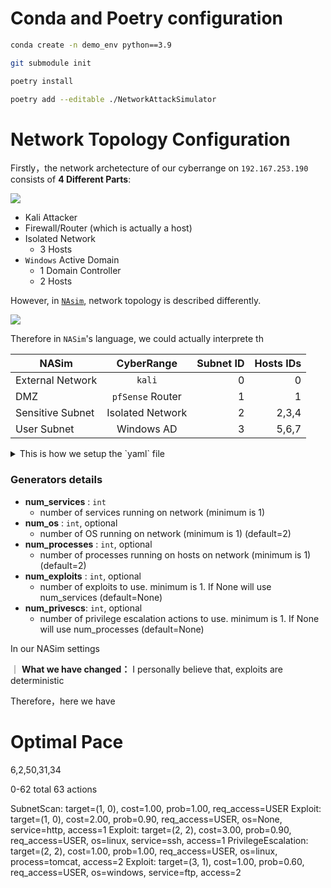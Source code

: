 # Conda and Poetry configuration
```bash
conda create -n demo_env python==3.9
```


```bash
git submodule init
```


```bash
poetry install
```

```bash
poetry add --editable ./NetworkAttackSimulator
```

# Network Topology Configuration
Firstly，the network archetecture of our cyberrange on `192.167.253.190` consists of **4 Different Parts**:

![](https://pic1.zhimg.com/80/v2-9fb9539ce5b99a9a6a84ff99b9091c30_1440w.webp)

- Kali Attacker
- Firewall/Router (which is actually a host)
- Isolated Network
  - 3 Hosts
- `Windows` Active Domain
  - 1 Domain Controller
  - 2 Hosts

However, in [`NAsim`](https://networkattacksimulator.readthedocs.io/en/latest/reference/scenarios/benchmark_scenarios.html), network topology is described differently. 

![](https://files.catbox.moe/sd6j2i.png)


Therefore in `NASim`'s language, we could actually interprete th

|NASim|CyberRange|Subnet ID| Hosts IDs|
|----------|:-------------:|------:|------:|
| External Network| `kali` | 0| 0| 
| DMZ |  `pfSense` Router | 1 | 1|
| Sensitive Subnet | Isolated Network | 2 |2,3,4|
| User Subnet | Windows AD |    3 |5,6,7|



<details>
    <summary> This is how we setup the `yaml` file </summary>
<!-- empty line -->
  In general, we ommit the `External Network` where `kali` attack machine is located.

  ```bash
  subnets: [1, 3, 3]
  subnets: [1, 3, 3]
topology: [[ 1, 1, 0, 0, 0],
           [ 1, 1, 1, 1, 0],
           [ 0, 1, 1, 1, 0],
           [ 0, 1, 1, 1, 1],
           [ 0, 0, 0, 1, 1]]
sensitive_hosts:
  (2, 0): 100
  (4, 0): 100
os:
  - linux
  - windows
services:
  - ssh
  - ftp
  - http
processes:
  - tomcat
  - daclsvc
  ```
</details>
<!-- empty line -->


### Generators details

- **num_services** : `int`
  - number of services running on network (minimum is 1)
- **num_os** : `int`, optional
  - number of OS running on network (minimum is 1) (default=2)
- **num_processes** : `int`, optional
  - number of processes running on hosts on network (minimum is 1)(default=2)
- **num_exploits** : `int`, optional
  - number of exploits to use. minimum is 1. If None will use num_services (default=None)
- **num_privescs**: `int`, optional
  - number of privilege escalation actions to use. minimum is 1. If None will use num_processes (default=None)


In our NASim settings

｜ **What we have changed：** I personally believe that, exploits are deterministic 


Therefore，here we have 


# Optimal Pace

6,2,50,31,34

0-62 total 63 actions

SubnetScan: target=(1, 0), cost=1.00, prob=1.00, req_access=USER
Exploit: target=(1, 0), cost=2.00, prob=0.90, req_access=USER, os=None, service=http, access=1
Exploit: target=(2, 2), cost=3.00, prob=0.90, req_access=USER, os=linux, service=ssh, access=1
PrivilegeEscalation: target=(2, 2), cost=1.00, prob=1.00, req_access=USER, os=linux, process=tomcat, access=2
Exploit: target=(3, 1), cost=1.00, prob=0.60, req_access=USER, os=windows, service=ftp, access=2
